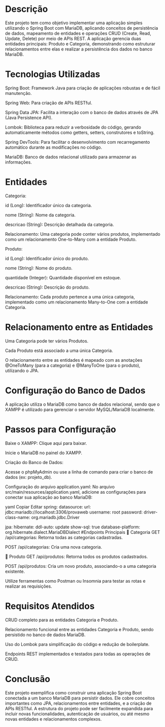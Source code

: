 # Descrição
Este projeto tem como objetivo implementar uma aplicação simples utilizando o Spring Boot com MariaDB, aplicando conceitos de persistência de dados, mapeamento de entidades e operações CRUD (Create, Read, Update, Delete) por meio de APIs REST. A aplicação gerencia duas entidades principais: Produto e Categoria, demonstrando como estruturar relacionamentos entre elas e realizar a persistência dos dados no banco MariaDB.

# Tecnologias Utilizadas
Spring Boot: Framework Java para criação de aplicações robustas e de fácil manutenção.

Spring Web: Para criação de APIs RESTful.

Spring Data JPA: Facilita a interação com o banco de dados através de JPA (Java Persistence API).

Lombok: Biblioteca para reduzir a verbosidade do código, gerando automaticamente métodos como getters, setters, construtores e toString.

Spring DevTools: Para facilitar o desenvolvimento com recarregamento automático durante as modificações no código.

MariaDB: Banco de dados relacional utilizado para armazenar as informações.

# Entidades
Categoria:

id (Long): Identificador único da categoria.

nome (String): Nome da categoria.

descricao (String): Descrição detalhada da categoria.

Relacionamento: Uma categoria pode conter vários produtos, implementado como um relacionamento One-to-Many com a entidade Produto.

Produto:

id (Long): Identificador único do produto.

nome (String): Nome do produto.

quantidade (Integer): Quantidade disponível em estoque.

descricao (String): Descrição do produto.

Relacionamento: Cada produto pertence a uma única categoria, implementado como um relacionamento Many-to-One com a entidade Categoria.

# Relacionamento entre as Entidades
Uma Categoria pode ter vários Produtos.

Cada Produto está associado a uma única Categoria.

O relacionamento entre as entidades é mapeado com as anotações @OneToMany (para a categoria) e @ManyToOne (para o produto), utilizando o JPA.

# Configuração do Banco de Dados
A aplicação utiliza o MariaDB como banco de dados relacional, sendo que o XAMPP é utilizado para gerenciar o servidor MySQL/MariaDB localmente.

# Passos para Configuração
Baixe o XAMPP: Clique aqui para baixar.

Inicie o MariaDB no painel do XAMPP.

Criação do Banco de Dados:

Acesse o phpMyAdmin ou use a linha de comando para criar o banco de dados (ex: projeto_db).

Configuração do arquivo application.yaml: No arquivo src/main/resources/application.yaml, adicione as configurações para conectar sua aplicação ao banco MariaDB:

yaml
Copiar
Editar
spring:
  datasource:
    url: jdbc:mariadb://localhost:3306/provaweb
    username: root
    password: 
    driver-class-name: org.mariadb.jdbc.Driver

  jpa:
    hibernate:
      ddl-auto: update
    show-sql: true
    database-platform: org.hibernate.dialect.MariaDBDialect
#Endpoints Principais
🔸 Categoria
GET /api/categorias: Retorna todas as categorias cadastradas.

POST /api/categorias: Cria uma nova categoria.

🔸 Produto
GET /api/produtos: Retorna todos os produtos cadastrados.

POST /api/produtos: Cria um novo produto, associando-o a uma categoria existente.

Utilize ferramentas como Postman ou Insomnia para testar as rotas e realizar as requisições.

# Requisitos Atendidos

CRUD completo para as entidades Categoria e Produto.

Relacionamento funcional entre as entidades Categoria e Produto, sendo persistido no banco de dados MariaDB.

Uso do Lombok para simplificação do código e redução de boilerplate.

Endpoints REST implementados e testados para todas as operações de CRUD.

# Conclusão
Este projeto exemplifica como construir uma aplicação Spring Boot conectada a um banco MariaDB para persistir dados. Ele cobre conceitos importantes como JPA, relacionamentos entre entidades, e a criação de APIs RESTful. A estrutura do projeto pode ser facilmente expandida para incluir novas funcionalidades, autenticação de usuários, ou até mesmo novas entidades e relacionamentos complexos.
